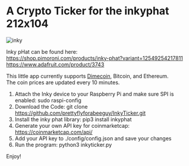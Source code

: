 # A Crypto Ticker for the inkyphat 212x104 

![inky](https://user-images.githubusercontent.com/75382474/142041258-e2ad059f-931f-4160-961d-cf2af28c5380.jpg)

Inky pHat can be found here:</br>
https://shop.pimoroni.com/products/inky-phat?variant=12549254217811 </br>
https://www.adafruit.com/product/3743

This little app currently supports <a href="https://www.dimecoinnetwork.com">Dimecoin</a>, Bitcoin, and Ethereum.</br>
The coin prices are updated every 10 minutes.

1. Attach the Inky device to your Raspberry Pi and make sure SPI is enabled: sudo raspi-config
2. Download the Code: git clone https://github.com/prettyflyforabeeguy/InkyTicker.git
3. Install the inky phat library: pip3 install inkyphat
4. Generate your own API key for coinmarketcap: https://coinmarketcap.com/api/
5. Add your API key to ./config/config.json and save your changes
6. Run the program: python3 inkyticker.py

Enjoy!

